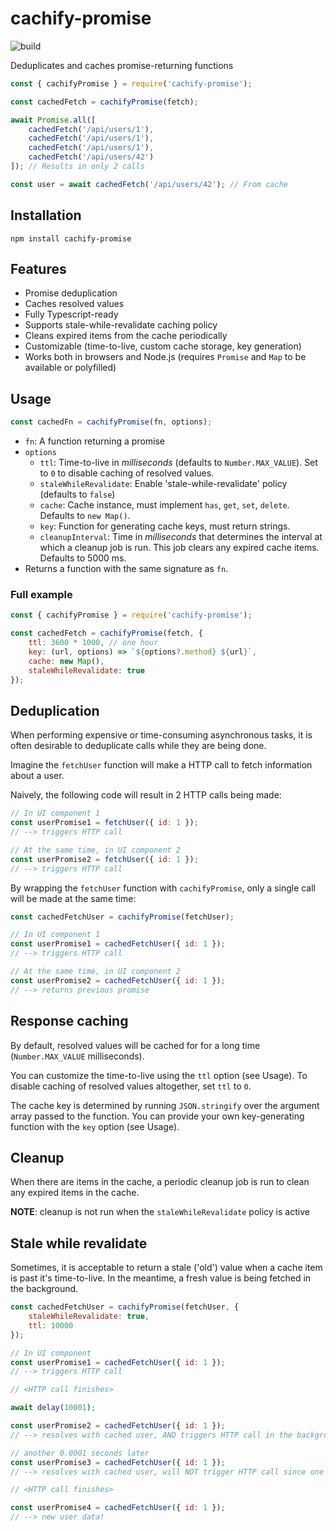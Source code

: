 # cachify-promise

![build](https://travis-ci.com/svandriel/cachify-promise.svg?branch=master)

Deduplicates and caches promise-returning functions

```javascript
const { cachifyPromise } = require('cachify-promise');

const cachedFetch = cachifyPromise(fetch);

await Promise.all([
    cachedFetch('/api/users/1'),
    cachedFetch('/api/users/1'),
    cachedFetch('/api/users/1'),
    cachedFetch('/api/users/42')
]); // Results in only 2 calls

const user = await cachedFetch('/api/users/42'); // From cache
```

## Installation

```
npm install cachify-promise
```

## Features

-   Promise deduplication
-   Caches resolved values
-   Fully Typescript-ready
-   Supports stale-while-revalidate caching policy
-   Cleans expired items from the cache periodically
-   Customizable (time-to-live, custom cache storage, key generation)
-   Works both in browsers and Node.js (requires `Promise` and `Map` to be available or polyfilled)

## Usage

```javascript
const cachedFn = cachifyPromise(fn, options);
```

-   `fn`: A function returning a promise
-   `options`
    -   `ttl`: Time-to-live in _milliseconds_ (defaults to `Number.MAX_VALUE`). Set to `0` to disable caching of resolved values.
    -   `staleWhileRevalidate`: Enable 'stale-while-revalidate' policy (defaults to `false`)
    -   `cache`: Cache instance, must implement `has`, `get`, `set`, `delete`. Defaults to `new Map()`.
    -   `key`: Function for generating cache keys, must return strings.
    -   `cleanupInterval`: Time in _milliseconds_ that determines the interval at which a cleanup job is run. This job clears any expired cache items. Defaults to 5000 ms.
-   Returns a function with the same signature as `fn`.

### Full example

```javascript
const { cachifyPromise } = require('cachify-promise');

const cachedFetch = cachifyPromise(fetch, {
    ttl: 3600 * 1000, // one hour
    key: (url, options) => `${options?.method} ${url}`,
    cache: new Map(),
    staleWhileRevalidate: true
});
```

## Deduplication

When performing expensive or time-consuming asynchronous tasks, it is often desirable to deduplicate calls while they are being done.

Imagine the `fetchUser` function will make a HTTP call to fetch information about a user.

Naively, the following code will result in 2 HTTP calls being made:

```javascript
// In UI component 1
const userPromise1 = fetchUser({ id: 1 });
// --> triggers HTTP call

// At the same time, in UI component 2
const userPromise2 = fetchUser({ id: 1 });
// --> triggers HTTP call
```

By wrapping the `fetchUser` function with `cachifyPromise`, only a single call will be made at the same time:

```javascript
const cachedFetchUser = cachifyPromise(fetchUser);

// In UI component 1
const userPromise1 = cachedFetchUser({ id: 1 });
// --> triggers HTTP call

// At the same time, in UI component 2
const userPromise2 = cachedFetchUser({ id: 1 });
// --> returns previous promise
```

## Response caching

By default, resolved values will be cached for for a long time (`Number.MAX_VALUE` milliseconds).

You can customize the time-to-live using the `ttl` option (see Usage).
To disable caching of resolved values altogether, set `ttl` to `0`.

The cache key is determined by running `JSON.stringify` over the argument array passed to the function. You can provide your own key-generating function with the `key` option (see Usage).

## Cleanup

When there are items in the cache, a periodic cleanup job is run to clean any expired items in the cache.

**NOTE**: cleanup is not run when the `staleWhileRevalidate` policy is active

## Stale while revalidate

Sometimes, it is acceptable to return a stale ('old') value when a cache item is past it's time-to-live. In the meantime, a fresh value is being fetched in the background.

```javascript
const cachedFetchUser = cachifyPromise(fetchUser, {
    staleWhileRevalidate: true,
    ttl: 10000
});

// In UI component
const userPromise1 = cachedFetchUser({ id: 1 });
// --> triggers HTTP call

// <HTTP call finishes>

await delay(10001);

const userPromise2 = cachedFetchUser({ id: 1 });
// --> resolves with cached user, AND triggers HTTP call in the background

// another 0.0001 seconds later
const userPromise3 = cachedFetchUser({ id: 1 });
// --> resolves with cached user, will NOT trigger HTTP call since one is already in progress

// <HTTP call finishes>

const userPromise4 = cachedFetchUser({ id: 1 });
// --> new user data!
```
